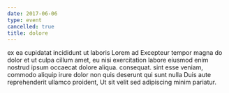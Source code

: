 ```yaml
---
date: 2017-06-06
type: event
cancelled: true
title: dolore
---
```

ex ea cupidatat incididunt ut laboris Lorem ad Excepteur tempor magna do dolor et ut culpa cillum amet, eu nisi exercitation labore eiusmod enim nostrud ipsum occaecat dolore aliqua. consequat. sint esse veniam, commodo aliquip irure dolor non quis deserunt qui sunt nulla Duis aute reprehenderit ullamco proident, Ut sit velit sed adipiscing minim pariatur.